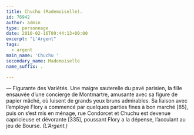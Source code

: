 ```yaml
---
title: Chuchu (Mademoiselle).
id: 76942
author: admin
type: personnage
date: 2010-02-16T09:44:13+00:00
excerpt: "L'Argent"
tags:
  - argent
main_name: 'Chuchu '
secondary_name: Mademoiselle
name_suffix: .

---
```

— Figurante des Variétés. Une maigre sauterelle du pavé parisien, la fille ensauvée d&rsquo;une concierge de Montmartre, amusante avec sa figure de papier mâché, où luisent de grands yeux bruns admirables. Sa liaison avec l&rsquo;employé Flory a commencé par quelques parties fines à bon marché [85], puis on s&rsquo;est mis en ménage, rue Condorcet et Chuchu est devenue capricieuse et dévorante [335], poussant Flory a la dépense, l&rsquo;acculant au jeu de Bourse. _(L&rsquo;Argent.)_